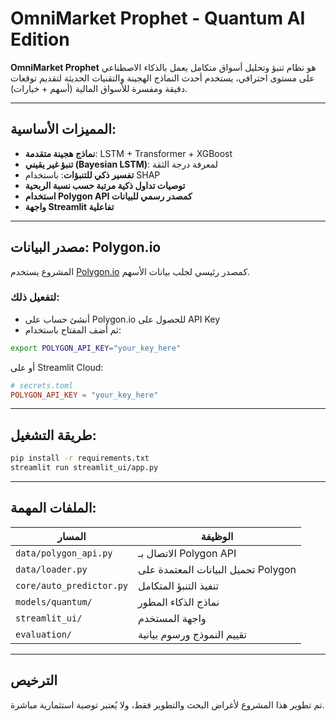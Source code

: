 # OmniMarket Prophet - Quantum AI Edition

**OmniMarket Prophet** هو نظام تنبؤ وتحليل أسواق متكامل يعمل بالذكاء الاصطناعي على مستوى احترافي، يستخدم أحدث النماذج الهجينة والتقنيات الحديثة لتقديم توقعات دقيقة ومفسرة للأسواق المالية (أسهم + خيارات).

---

## المميزات الأساسية:

- **نماذج هجينة متقدمة**: LSTM + Transformer + XGBoost
- **تنبؤ غير يقيني (Bayesian LSTM)**: لمعرفة درجة الثقة
- **تفسير ذكي للتنبؤات**: باستخدام SHAP
- **توصيات تداول ذكية مرتبة حسب نسبة الربحية**
- **استخدام Polygon API كمصدر رسمي للبيانات**
- **واجهة Streamlit تفاعلية**

---

## مصدر البيانات: Polygon.io

المشروع يستخدم [Polygon.io](https://polygon.io) كمصدر رئيسي لجلب بيانات الأسهم.

### لتفعيل ذلك:
- أنشئ حساب على Polygon.io للحصول على API Key
- ثم أضف المفتاح باستخدام:

```bash
export POLYGON_API_KEY="your_key_here"
```

أو على Streamlit Cloud:

```toml
# secrets.toml
POLYGON_API_KEY = "your_key_here"
```

---

## طريقة التشغيل:

```bash
pip install -r requirements.txt
streamlit run streamlit_ui/app.py
```

---

## الملفات المهمة:

| المسار | الوظيفة |
|--------|----------|
| `data/polygon_api.py` | الاتصال بـ Polygon API |
| `data/loader.py` | تحميل البيانات المعتمدة على Polygon |
| `core/auto_predictor.py` | تنفيذ التنبؤ المتكامل |
| `models/quantum/` | نماذج الذكاء المطور |
| `streamlit_ui/` | واجهة المستخدم |
| `evaluation/` | تقييم النموذج ورسوم بيانية |

---

## الترخيص
تم تطوير هذا المشروع لأغراض البحث والتطوير فقط، ولا يُعتبر توصية استثمارية مباشرة.